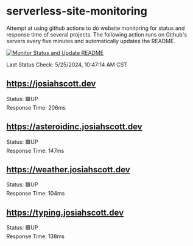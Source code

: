 # serverless-site-monitoring
Attempt at using github actions to do website monitoring for status and response time of several projects. The following action runs on Github's servers every five minutes and automatically updates the README.  

[![Monitor Status and Update README](https://github.com/JosiahSco/serverless-site-monitoring/actions/workflows/monitor.yaml/badge.svg)](https://github.com/JosiahSco/serverless-site-monitoring/actions/workflows/monitor.yaml)

Last Status Check: 5/25/2024, 10:47:14 AM CST

## https://josiahscott.dev
Status: 🟩UP  
Response Time: 206ms

## https://asteroidinc.josiahscott.dev
Status: 🟩UP  
Response Time: 147ms

## https://weather.josiahscott.dev
Status: 🟩UP  
Response Time: 104ms

## https://typing.josiahscott.dev
Status: 🟩UP  
Response Time: 138ms

